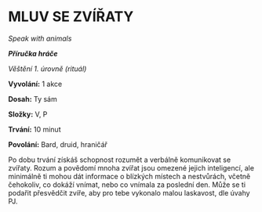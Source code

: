 # MLUV SE ZVÍŘATY

*Speak with animals*

***Příručka hráče***

*Věštění 1. úrovně (rituál)*

**Vyvolání:** 1 akce

**Dosah:** Ty sám

**Složky:** V, P

**Trvání:** 10 minut

**Povolání:** Bard, druid, hraničář

Po dobu trvání získáš schopnost rozumět a verbálně komunikovat se zvířaty. Rozum a povědomí mnoha zvířat jsou omezené jejich inteligencí, ale minimálně ti mohou dát informace o blízkých místech a nestvůrách, včetně čehokoliv, co dokáží vnímat, nebo co vnímala za poslední den. Může se ti podařit přesvědčit zvíře, aby pro tebe vykonalo malou laskavost, dle úvahy PJ.
